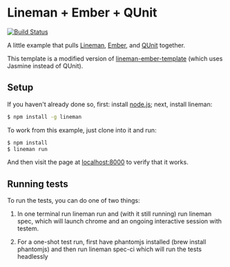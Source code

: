 # Lineman + Ember + QUnit

[![Build Status](https://travis-ci.org/jlsuttles/lineman-ember-qunit-template.png?branch=master)](https://travis-ci.org/jlsuttles/lineman-ember-qunit-template)

A little example that pulls [Lineman](https://github.com/testdouble/lineman),
[Ember](http://emberjs.com), and [QUnit](http://qunitjs.com/) together.

This template is a modified version of [lineman-ember-template](https://github.com/searls/lineman-ember-template) (which uses Jasmine instead of QUnit).

## Setup

If you haven't already done so, first: install [node.js](http://nodejs.org);
next, install lineman:

```bash
$ npm install -g lineman
```

To work from this example, just clone into it and run:

```bash
$ npm install
$ lineman run
```

And then visit the page at [localhost:8000](http://localhost:8000) to verify
that it works.

## Running tests

To run the tests, you can do one of two things:

1. In one terminal run lineman run and (with it still running) run lineman
   spec, which will launch chrome and an ongoing interactive session with
   testem.

2. For a one-shot test run, first have phantomjs installed (brew install
   phantomjs) and then run lineman spec-ci which will run the tests headlessly
